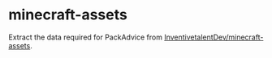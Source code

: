 # minecraft-assets

Extract the data required for PackAdvice from [InventivetalentDev/minecraft-assets](https://github.com/InventivetalentDev/minecraft-assets).
